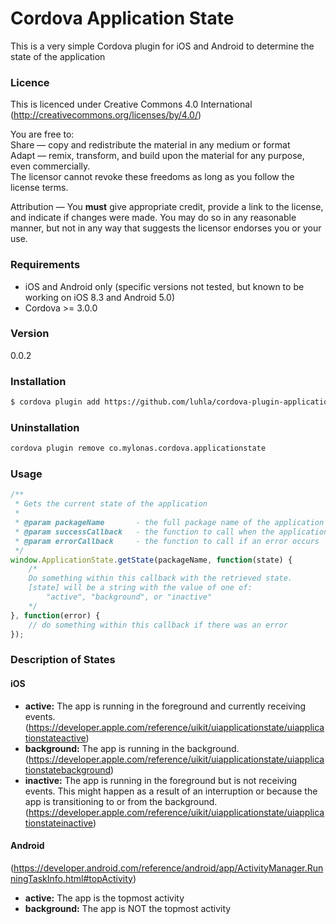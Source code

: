 # Cordova Application State
This is a very simple Cordova plugin for iOS and Android to determine the state of the application

### Licence
This is licenced under Creative Commons 4.0 International (http://creativecommons.org/licenses/by/4.0/)

You are free to:  
Share — copy and redistribute the material in any medium or format  
Adapt — remix, transform, and build upon the material for any purpose, even commercially.  
The licensor cannot revoke these freedoms as long as you follow the license terms.  

Attribution — You **must** give appropriate credit, provide a link to the license, and indicate if changes were made. You may do so in any reasonable manner, but not in any way that suggests the licensor endorses you or your use.

### Requirements
* iOS and Android only (specific versions not tested, but known to be working on iOS 8.3 and Android 5.0)
* Cordova >= 3.0.0

### Version
0.0.2

### Installation
```sh
$ cordova plugin add https://github.com/luhla/cordova-plugin-applicationstate.git
```

### Uninstallation
```sh
cordova plugin remove co.mylonas.cordova.applicationstate
```

### Usage
```JavaScript
/**
 * Gets the current state of the application
 *
 * @param packageName		- the full package name of the application (eg com.example.myapp)
 * @param successCallback	- the function to call when the application state is determined
 * @param errorCallback		- the function to call if an error occurs
 */
window.ApplicationState.getState(packageName, function(state) {
    /*
    Do something within this callback with the retrieved state.
    [state] will be a string with the value of one of:
        "active", "background", or "inactive"
    */
}, function(error) {
    // do something within this callback if there was an error
});
```

### Description of States
#### iOS
- **active:** The app is running in the foreground and currently receiving events. (https://developer.apple.com/reference/uikit/uiapplicationstate/uiapplicationstateactive)
- **background:** The app is running in the background. (https://developer.apple.com/reference/uikit/uiapplicationstate/uiapplicationstatebackground)
- **inactive:** The app is running in the foreground but is not receiving events. This might happen as a result of an interruption or because the app is transitioning to or from the background. (https://developer.apple.com/reference/uikit/uiapplicationstate/uiapplicationstateinactive)

#### Android
(https://developer.android.com/reference/android/app/ActivityManager.RunningTaskInfo.html#topActivity)
- **active:** The app is the topmost activity
- **background:** The app is NOT the topmost activity

